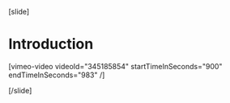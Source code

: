 [slide]
# Introduction

[vimeo-video videoId="345185854" startTimeInSeconds="900" endTimeInSeconds="983" /]

[/slide]